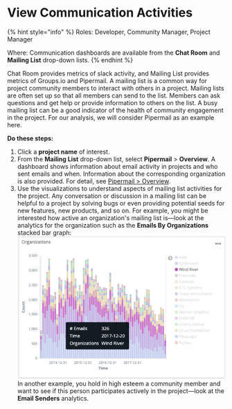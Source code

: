 # View Communication Activities

{% hint style="info" %}
Roles: Developer, Community Manager, Project Manager

Where: Communication dashboards are available from the **Chat Room** and **Mailing List** drop-down lists.
{% endhint %}

Chat Room provides metrics of slack activity, and Mailing List provides metrics of  Groups.io and Pipermail. A mailing list is a common way for project community members to interact with others in a project. Mailing lists are often set up so that all members can send to the list. Members can ask questions and get help or provide information to others on the list. A busy mailing list can be a good indicator of the health of community engagement in the project. For our analysis, we will consider Pipermail as an example here.

**Do these steps:**

1. Click a **project name** of interest.
2. From the **Mailing List** drop-down list, select **Pipermail** &gt; **Overview**. A dashboard shows information about email activity in projects and who sent emails and when. Information about the corresponding organization is also provided. For detail, see [Pipermail &gt; Overview](../view-dashboard-catalog-of-a-project/mailing-list/pipermail.md#overview).
3. Use the visualizations to understand aspects of mailing list activities for the project. Any conversation or discussion in a mailing list can be helpful to a project by solving bugs or even providing potential seeds for new features, new products, and so on. For example, you might be interested how active an organization's mailing list is—look at the analytics for the organization such as the **Emails By Organizations** stacked bar graph: ![](../../../.gitbook/assets/18088207.png) In another example, you hold in high esteem a community member and want to see if this person participates actively in the project—look at the **Email Senders** analytics. 

